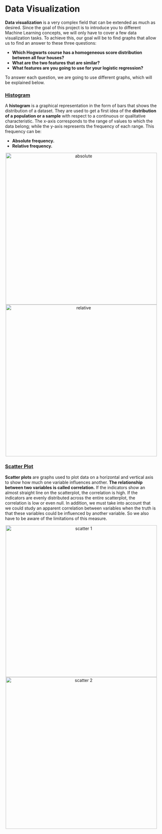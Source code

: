 # Data Visualization
**Data visualization** is a very complex field that can be extended as much as desired. Since the goal of this project is to introduce you to different Machine Learning concepts, we will only have to cover a few data visualization tasks. To achieve this, our goal will be to find graphs that allow us to find an answer to these three questions:

- **Which Hogwarts course has a homogeneous score distribution between all four houses?**
- **What are the two features that are similar?**
- **What features are you going to use for your logistic regression?**

To answer each question, we are going to use different graphs, which will be explained below.

### [Histogram](https://matplotlib.org/stable/api/_as_gen/matplotlib.pyplot.hist.html)
A **histogram** is a graphical representation in the form of bars that shows the distribution of a dataset. They are used to get a first idea of the **distribution of a population or a sample** with respect to a continuous or qualitative characteristic. The x-axis corresponds to the range of values to which the data belong; while the y-axis represents the frequency of each range. This frequency can be:

- **Absolute frequency.**
- **Relative frequency.**

<div align="center">
<img width="500" alt="absolute" src="https://user-images.githubusercontent.com/74931024/174194644-6f45a72f-084c-47e5-8103-258e3bd03f22.png">
<img width="500" alt="relative" src="https://user-images.githubusercontent.com/74931024/174194659-d023fb69-8237-41c4-8b72-3c41dbc3e9bf.png">
</div>

### [Scatter Plot](https://matplotlib.org/stable/api/_as_gen/matplotlib.pyplot.scatter.html)
**Scatter plots** are graphs used to plot data on a horizontal and vertical axis to show how much one variable influences another. **The relationship between two variables is called correlation.** If the indicators show an almost straight line on the scatterplot, the correlation is high. If the indicators are evenly distributed across the entire scatterplot, the correlation is low or even null. In addition, we must take into account that we could study an apparent correlation between variables when the truth is that these variables could be influenced by another variable. So we also have to be aware of the limitations of this measure.

<div align="center">
<img width="500" alt="scatter 1" src="https://user-images.githubusercontent.com/74931024/174317882-171e240e-b221-4997-a30a-99f1afccb16a.png">
<img width="500" alt="scatter 2" src="https://user-images.githubusercontent.com/74931024/174317988-13c9ccac-447e-48f5-adde-243ddecbc781.png">
</div>
